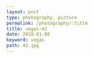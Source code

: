 ```yaml
---
layout: post
type: photography, picture
permalink: /photography/:title
title: vegas-42
date: 2018-01-08
keyword: vegas
path: 42.jpg
---
```



